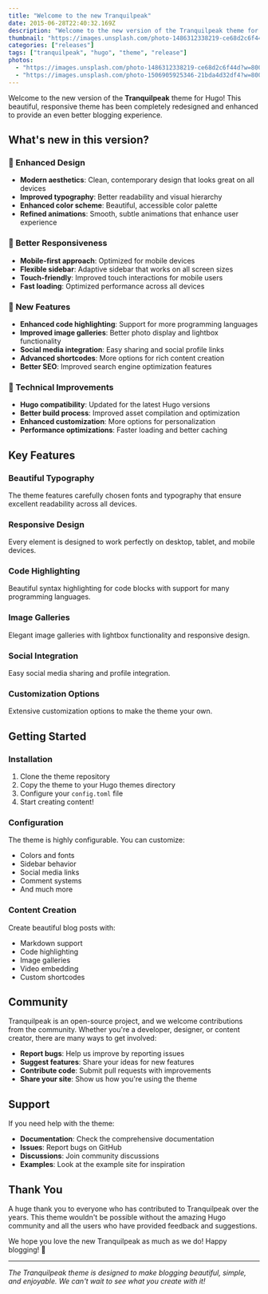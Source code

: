 ```yaml
---
title: "Welcome to the new Tranquilpeak"
date: 2015-06-28T22:40:32.169Z
description: "Welcome to the new version of the Tranquilpeak theme for Hugo"
thumbnail: "https://images.unsplash.com/photo-1486312338219-ce68d2c6f44d?w=800&h=600&fit=crop"
categories: ["releases"]
tags: ["tranquilpeak", "hugo", "theme", "release"]
photos:
  - "https://images.unsplash.com/photo-1486312338219-ce68d2c6f44d?w=800&h=600&fit=crop"
  - "https://images.unsplash.com/photo-1506905925346-21bda4d32df4?w=800&h=600&fit=crop"
---
```


Welcome to the new version of the **Tranquilpeak** theme for Hugo! This beautiful, responsive theme has been completely redesigned and enhanced to provide an even better blogging experience.

## What's new in this version?

### 🎨 Enhanced Design
- **Modern aesthetics**: Clean, contemporary design that looks great on all devices
- **Improved typography**: Better readability and visual hierarchy
- **Enhanced color scheme**: Beautiful, accessible color palette
- **Refined animations**: Smooth, subtle animations that enhance user experience

### 📱 Better Responsiveness
- **Mobile-first approach**: Optimized for mobile devices
- **Flexible sidebar**: Adaptive sidebar that works on all screen sizes
- **Touch-friendly**: Improved touch interactions for mobile users
- **Fast loading**: Optimized performance across all devices

### 🚀 New Features
- **Enhanced code highlighting**: Support for more programming languages
- **Improved image galleries**: Better photo display and lightbox functionality
- **Social media integration**: Easy sharing and social profile links
- **Advanced shortcodes**: More options for rich content creation
- **Better SEO**: Improved search engine optimization features

### 🔧 Technical Improvements
- **Hugo compatibility**: Updated for the latest Hugo versions
- **Better build process**: Improved asset compilation and optimization
- **Enhanced customization**: More options for personalization
- **Performance optimizations**: Faster loading and better caching

## Key Features

### Beautiful Typography
The theme features carefully chosen fonts and typography that ensure excellent readability across all devices.

### Responsive Design
Every element is designed to work perfectly on desktop, tablet, and mobile devices.

### Code Highlighting
Beautiful syntax highlighting for code blocks with support for many programming languages.

### Image Galleries
Elegant image galleries with lightbox functionality and responsive design.

### Social Integration
Easy social media sharing and profile integration.

### Customization Options
Extensive customization options to make the theme your own.

## Getting Started

### Installation
1. Clone the theme repository
2. Copy the theme to your Hugo themes directory
3. Configure your `config.toml` file
4. Start creating content!

### Configuration
The theme is highly configurable. You can customize:
- Colors and fonts
- Sidebar behavior
- Social media links
- Comment systems
- And much more

### Content Creation
Create beautiful blog posts with:
- Markdown support
- Code highlighting
- Image galleries
- Video embedding
- Custom shortcodes

## Community

Tranquilpeak is an open-source project, and we welcome contributions from the community. Whether you're a developer, designer, or content creator, there are many ways to get involved:

- **Report bugs**: Help us improve by reporting issues
- **Suggest features**: Share your ideas for new features
- **Contribute code**: Submit pull requests with improvements
- **Share your site**: Show us how you're using the theme

## Support

If you need help with the theme:

- **Documentation**: Check the comprehensive documentation
- **Issues**: Report bugs on GitHub
- **Discussions**: Join community discussions
- **Examples**: Look at the example site for inspiration

## Thank You

A huge thank you to everyone who has contributed to Tranquilpeak over the years. This theme wouldn't be possible without the amazing Hugo community and all the users who have provided feedback and suggestions.

We hope you love the new Tranquilpeak as much as we do! Happy blogging! 🎉

---

*The Tranquilpeak theme is designed to make blogging beautiful, simple, and enjoyable. We can't wait to see what you create with it!* 